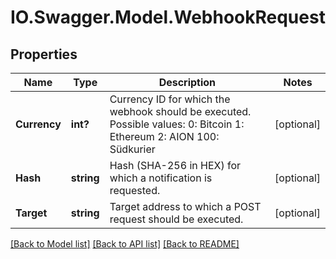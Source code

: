 # IO.Swagger.Model.WebhookRequest
## Properties

Name | Type | Description | Notes
------------ | ------------- | ------------- | -------------
**Currency** | **int?** | Currency ID for which the webhook should be executed. Possible values: 0: Bitcoin 1: Ethereum 2: AION 100: Südkurier | [optional] 
**Hash** | **string** | Hash (SHA-256 in HEX) for which a notification is requested. | [optional] 
**Target** | **string** | Target address to which a POST request should be executed. | [optional] 

[[Back to Model list]](../README.md#documentation-for-models) [[Back to API list]](../README.md#documentation-for-api-endpoints) [[Back to README]](../README.md)

